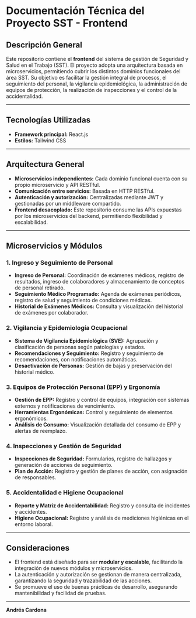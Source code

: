 # Documentación Técnica del Proyecto SST - Frontend

## Descripción General

Este repositorio contiene el **frontend** del sistema de gestión de Seguridad y Salud en el Trabajo (SST). El proyecto adopta una arquitectura basada en microservicios, permitiendo cubrir los distintos dominios funcionales del área SST. Su objetivo es facilitar la gestión integral de procesos, el seguimiento del personal, la vigilancia epidemiológica, la administración de equipos de protección, la realización de inspecciones y el control de la accidentalidad.

---

## Tecnologías Utilizadas

- **Framework principal:** React.js
- **Estilos:** Tailwind CSS

---

## Arquitectura General

- **Microservicios independientes:** Cada dominio funcional cuenta con su propio microservicio y API RESTful.
- **Comunicación entre servicios:** Basada en HTTP RESTful.
- **Autenticación y autorización:** Centralizadas mediante JWT y gestionadas por un middleware compartido.
- **Frontend desacoplado:** Este repositorio consume las APIs expuestas por los microservicios del backend, permitiendo flexibilidad y escalabilidad.

---

## Microservicios y Módulos

### 1. Ingreso y Seguimiento de Personal
- **Ingreso de Personal:** Coordinación de exámenes médicos, registro de resultados, ingreso de colaboradores y almacenamiento de conceptos de personal retirado.
- **Seguimiento Médico Programado:** Agenda de exámenes periódicos, registro de salud y seguimiento de condiciones médicas.
- **Historial de Exámenes Médicos:** Consulta y visualización del historial de exámenes por colaborador.

### 2. Vigilancia y Epidemiología Ocupacional
- **Sistema de Vigilancia Epidemiológica (SVE):** Agrupación y clasificación de personas según patologías y estados.
- **Recomendaciones y Seguimiento:** Registro y seguimiento de recomendaciones, con notificaciones automáticas.
- **Desactivación de Personas:** Gestión de bajas y preservación del historial médico.

### 3. Equipos de Protección Personal (EPP) y Ergonomía
- **Gestión de EPP:** Registro y control de equipos, integración con sistemas externos y notificaciones de vencimiento.
- **Herramientas Ergonómicas:** Control y seguimiento de elementos ergonómicos.
- **Análisis de Consumo:** Visualización detallada del consumo de EPP y alertas de reemplazo.

### 4. Inspecciones y Gestión de Seguridad
- **Inspecciones de Seguridad:** Formularios, registro de hallazgos y generación de acciones de seguimiento.
- **Plan de Acción:** Registro y gestión de planes de acción, con asignación de responsables.

### 5. Accidentalidad e Higiene Ocupacional
- **Reporte y Matriz de Accidentabilidad:** Registro y consulta de incidentes y accidentes.
- **Higiene Ocupacional:** Registro y análisis de mediciones higiénicas en el entorno laboral.

---

## Consideraciones

- El frontend está diseñado para ser **modular y escalable**, facilitando la integración de nuevos módulos y microservicios.
- La autenticación y autorización se gestionan de manera centralizada, garantizando la seguridad y trazabilidad de las acciones.
- Se promueve el uso de buenas prácticas de desarrollo, asegurando mantenibilidad y facilidad de pruebas.

---

**Andrés Cardona**
